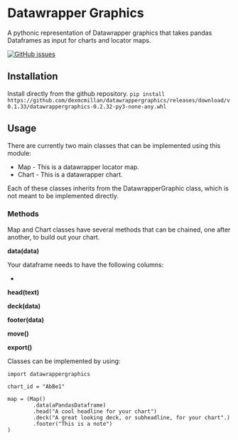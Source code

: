 # Datawrapper Graphics

A pythonic representation of Datawrapper graphics that takes pandas Dataframes as input for charts and locator maps.

[![GitHub issues](https://img.shields.io/github/issues/Naereen/StrapDown.js.svg)](https://github.com/dexmcmillan/datawrappergraphics/issues)

## Installation
Install directly from the github repository.
```pip install https://github.com/dexmcmillan/datawrappergraphics/releases/download/v0.1.33/datawrappergraphics-0.2.32-py3-none-any.whl```

## Usage
There are currently two main classes that can be implemented using this module:

* Map - This is a datawrapper locator map.
* Chart - This is a datawrapper chart.

Each of these classes inherits from the DatawrapperGraphic class, which is not meant to be implemented directly.

### Methods

Map and Chart classes have several methods that can be chained, one after another, to build out your chart.

**data(data)**

Your dataframe needs to have the following columns:

* 

**head(text)**

**deck(data)**

**footer(data)**

**move()**

**export()**

Classes can be implemented by using:

```
import datawrappergraphics

chart_id = "AbBe1"

map = (Map()
        .data(aPandasDataframe)
        .head("A cool headline for your chart")
        .deck("A great looking deck, or subheadline, for your chart".)
        .footer("This is a note")
)
```

